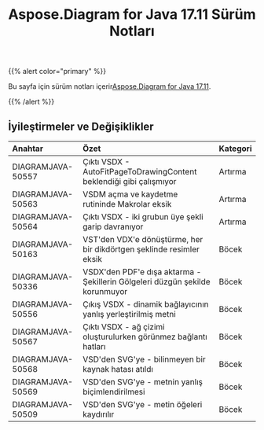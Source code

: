 ﻿---
title: Aspose.Diagram for Java 17.11 Sürüm Notları
type: docs
weight: 20
url: /tr/java/aspose-diagram-for-java-17-11-release-notes/
---
{{% alert color="primary" %}} 

 Bu sayfa için sürüm notları içerir[Aspose.Diagram for Java 17.11](https://docs.aspose.com/diagram/java/aspose-diagram-for-java-17-11-release-notes/).

{{% /alert %}} 
## **İyileştirmeler ve Değişiklikler**

|**Anahtar**|**Özet**|**Kategori**|
|:- |:- |:- |
|DIAGRAMJAVA-50557|Çıktı VSDX - AutoFitPageToDrawingContent beklendiği gibi çalışmıyor|Artırma|
|DIAGRAMJAVA-50563|VSDM açma ve kaydetme rutininde Makrolar eksik|Artırma|
|DIAGRAMJAVA-50564|Çıktı VSDX - iki grubun üye şekli garip davranıyor|Artırma|
|DIAGRAMJAVA-50163|VST'den VDX'e dönüştürme, her bir dikdörtgen şeklinde resimler eksik|Böcek|
|DIAGRAMJAVA-50336|VSDX'den PDF'e dışa aktarma - Şekillerin Gölgeleri düzgün şekilde korunmuyor|Böcek|
|DIAGRAMJAVA-50556|Çıkış VSDX - dinamik bağlayıcının yanlış yerleştirilmiş metni|Böcek|
|DIAGRAMJAVA-50567|Çıktı VSDX - ağ çizimi oluşturulurken görünmez bağlantı hatları|Böcek|
|DIAGRAMJAVA-50568|VSD'den SVG'ye - bilinmeyen bir kaynak hatası atıldı|Böcek|
|DIAGRAMJAVA-50569|VSD'den SVG'ye - metnin yanlış biçimlendirilmesi|Böcek|
|DIAGRAMJAVA-50509|VSD'den SVG'ye - metin öğeleri kaydırılır|Böcek|

